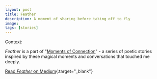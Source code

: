 ```yaml
---
layout: post
title: Feather
description: A moment of sharing before taking off to fly
image:
tags: [stories]
---
```


Context: 

*Feather* is a part of "[Moments of Connection](/moments-of-connection)" - a series of poetic stories inspired by these magical moments and conversations that touched me deeply.

[Read *Feather* on Medium](https://medium.com/@michal.korzonek/feather-5788a7be4767){:target="_blank"}